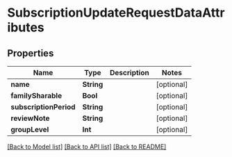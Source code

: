 # SubscriptionUpdateRequestDataAttributes

## Properties
Name | Type | Description | Notes
------------ | ------------- | ------------- | -------------
**name** | **String** |  | [optional] 
**familySharable** | **Bool** |  | [optional] 
**subscriptionPeriod** | **String** |  | [optional] 
**reviewNote** | **String** |  | [optional] 
**groupLevel** | **Int** |  | [optional] 

[[Back to Model list]](../README.md#documentation-for-models) [[Back to API list]](../README.md#documentation-for-api-endpoints) [[Back to README]](../README.md)


